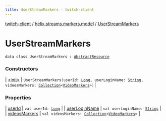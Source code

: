 ```yaml
---
title: UserStreamMarkers - twitch-client
---
```


[twitch-client](../../index.html) / [helix.streams.markers.model](../index.html) / [UserStreamMarkers](./index.html)

# UserStreamMarkers

`data class UserStreamMarkers : `[`AbstractResource`](../../helix.http.model/-abstract-resource/index.html)

### Constructors

| [&lt;init&gt;](-init-.html) | `UserStreamMarkers(userId: `[`Long`](https://kotlinlang.org/api/latest/jvm/stdlib/kotlin/-long/index.html)`, userLoginName: `[`String`](https://kotlinlang.org/api/latest/jvm/stdlib/kotlin/-string/index.html)`, videosMarkers: `[`Collection`](https://kotlinlang.org/api/latest/jvm/stdlib/kotlin.collections/-collection/index.html)`<`[`VideoMarkers`](../-video-markers/index.html)`>)` |

### Properties

| [userId](user-id.html) | `val userId: `[`Long`](https://kotlinlang.org/api/latest/jvm/stdlib/kotlin/-long/index.html) |
| [userLoginName](user-login-name.html) | `val userLoginName: `[`String`](https://kotlinlang.org/api/latest/jvm/stdlib/kotlin/-string/index.html) |
| [videosMarkers](videos-markers.html) | `val videosMarkers: `[`Collection`](https://kotlinlang.org/api/latest/jvm/stdlib/kotlin.collections/-collection/index.html)`<`[`VideoMarkers`](../-video-markers/index.html)`>` |

